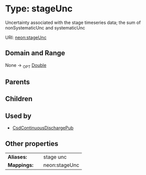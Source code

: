 
# Type: stageUnc


Uncertainty associated with the stage timeseries data; the sum of nonSystematicUnc and systematicUnc

URI: [neon:stageUnc](https://data.neonscience.org/stageUnc)


## Domain and Range

None ->  <sub>OPT</sub> [Double](types/Double.md)

## Parents


## Children


## Used by

 * [CsdContinuousDischargePub](CsdContinuousDischargePub.md)

## Other properties

|  |  |  |
| --- | --- | --- |
| **Aliases:** | | stage unc |
| **Mappings:** | | neon:stageUnc |

